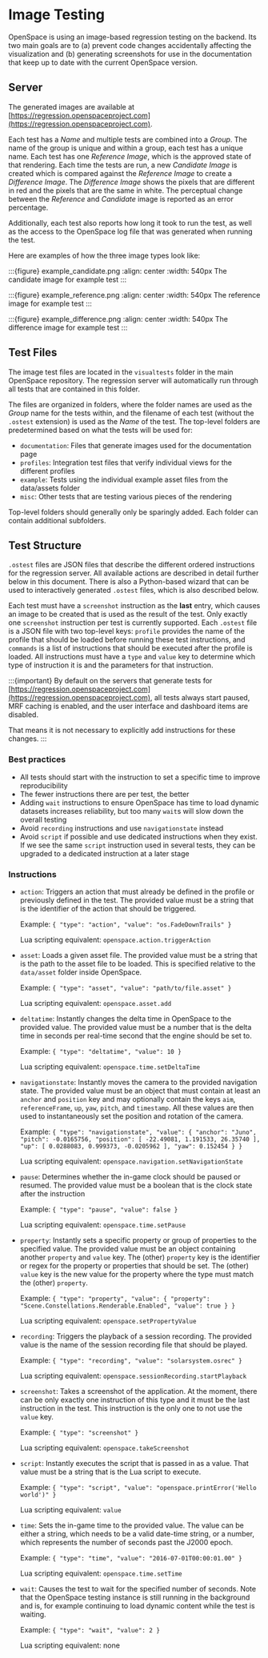 # Image Testing
OpenSpace is using an image-based regression testing on the backend. Its two main goals are to (a) prevent code changes accidentally affecting the visualization and (b) generating screenshots for use in the documentation that keep up to date with the current OpenSpace version.

## Server
The generated images are available at [https://regression.openspaceproject.com](https://regression.openspaceproject.com).

Each test has a _Name_ and multiple tests are combined into a _Group_. The name of the group is unique and within a group, each test has a unique name. Each test has one _Reference Image_, which is the approved state of that rendering. Each time the tests are run, a new _Candidate Image_ is created which is compared against the _Reference Image_ to create a _Difference Image_. The _Difference Image_ shows the pixels that are different in red and the pixels that are the same in white. The perceptual change between the _Reference_ and _Candidate_ image is reported as an error percentage.

Additionally, each test also reports how long it took to run the test, as well as the access to the OpenSpace log file that was generated when running the test.

Here are examples of how the three image types look like:

:::{figure} example_candidate.png
:align: center
:width: 540px
The candidate image for example test
:::

:::{figure} example_reference.png
:align: center
:width: 540px
The reference image for example test
:::

:::{figure} example_difference.png
:align: center
:width: 540px
The difference image for example test
:::

## Test Files
The image test files are located in the `visualtests` folder in the main OpenSpace repository. The regression server will automatically run through all tests that are contained in this folder.

The files are organized in folders, where the folder names are used as the _Group_ name for the tests within, and the filename of each test (without the `.ostest` extension) is used as the _Name_ of the test. The top-level folders are predetermined based on what the tests will be used for:

  - `documentation`: Files that generate images used for the documentation page
  - `profiles`: Integration test files that verify individual views for the different profiles
  - `example`: Tests using the individual example asset files from the data/assets folder
  - `misc`: Other tests that are testing various pieces of the rendering

Top-level folders should generally only be sparingly added. Each folder can contain additional subfolders.


## Test Structure
`.ostest` files are JSON files that describe the different ordered instructions for the regression server. All available actions are described in detail further below in this document. There is also a Python-based wizard that can be used to interactively generated `.ostest` files, which is also described below.

Each test must have a `screenshot` instruction as the **last** entry, which causes an image to be created that is used as the result of the test. Only exactly one `screenshot` instruction per test is currently supported. Each `.ostest` file is a JSON file with two top-level keys: `profile` provides the name of the profile that should be loaded before running these test instructions, and `commands` is a list of instructions that should be executed after the profile is loaded. All instructions must have a `type` and `value` key to determine which type of instruction it is and the parameters for that instruction.

:::{important}
By default on the servers that generate tests for [https://regression.openspaceproject.com](https://regression.openspaceproject.com), all tests always start paused, MRF caching is enabled, and the user interface and dashboard items are disabled.

That means it is not necessary to explicitly add instructions for these changes.
:::

### Best practices
  - All tests should start with the instruction to set a specific time to improve reproducibility
  - The fewer instructions there are per test, the better
  - Adding `wait` instructions to ensure OpenSpace has time to load dynamic datasets increases reliability, but too many `wait`s will slow down the overall testing
  - Avoid `recording` instructions and use `navigationstate` instead
  - Avoid `script` if possible and use dedicated instructions when they exist. If we see the same `script` instruction used in several tests, they can be upgraded to a dedicated instruction at a later stage

### Instructions
  - `action`: Triggers an action that must already be defined in the profile or previously defined in the test. The provided value must be a string that is the identifier of the action that should be triggered.

    Example: `{ "type": "action", "value": "os.FadeDownTrails" }`

    Lua scripting equivalent: `openspace.action.triggerAction`

  - `asset`: Loads a given asset file. The provided value must be a string that is the path to the asset file to be loaded. This is specified relative to the `data/asset` folder inside OpenSpace.

    Example: `{ "type": "asset", "value": "path/to/file.asset" }`

    Lua scripting equivalent: `openspace.asset.add`

  - `deltatime`: Instantly changes the delta time in OpenSpace to the provided value. The provided value must be a number that is the delta time in seconds per real-time second that the engine should be set to.

    Example: `{ "type": "deltatime", "value": 10 }`

    Lua scripting equivalent: `openspace.time.setDeltaTime`

  - `navigationstate`: Instantly moves the camera to the provided navigation state. The provided value must be an object that must contain at least an `anchor` and `position` key and may optionally contain the keys `aim`, `referenceFrame`, `up`, `yaw`, `pitch`, and `timestamp`. All these values are then used to instantaneously set the position and rotation of the camera.

    Example: `{ "type": "navigationstate", "value": { "anchor": "Juno", "pitch": -0.0165756, "position": [ -22.49081, 1.191533, 26.35740 ], "up": [ 0.0288083, 0.999373, -0.0205962 ], "yaw": 0.152454 } }`

    Lua scripting equivalent: `openspace.navigation.setNavigationState`

  - `pause`: Determines whether the in-game clock should be paused or resumed. The provided value must be a boolean that is the clock state after the instruction

    Example: `{ "type": "pause", "value": false }`

    Lua scripting equivalent: `openspace.time.setPause`

  - `property`: Instantly sets a specific property or group of properties to the specified value. The provided value must be an object containing another `property` and `value` key. The (other) `property` key is the identifier or regex for the property or properties that should be set. The (other) `value` key is the new value for the property where the type must match the (other) `property`.

    Example: `{ "type": "property", "value": { "property": "Scene.Constellations.Renderable.Enabled", "value": true } }`

    Lua scripting equivalent: `openspace.setPropertyValue`

  - `recording`: Triggers the playback of a session recording. The provided value is the name of the session recording file that should be played.

    Example: `{ "type": "recording", "value": "solarsystem.osrec" }`

    Lua scripting equivalent: `openspace.sessionRecording.startPlayback`

  - `screenshot`: Takes a screenshot of the application. At the moment, there can be only exactly one instruction of this type and it must be the last instruction in the test. This instruction is the only one to not use the `value` key.

    Example: `{ "type": "screenshot" }`

    Lua scripting equivalent: `openspace.takeScreenshot`

  - `script`: Instantly executes the script that is passed in as a value. That value must be a string that is the Lua script to execute.

    Example: `{ "type": "script", "value": "openspace.printError('Hello world')" }`

    Lua scripting equivalent: `value`

  - `time`: Sets the in-game time to the provided value. The value can be either a string, which needs to be a valid date-time string, or a number, which represents the number of seconds past the J2000 epoch.

    Example: `{ "type": "time", "value": "2016-07-01T00:00:01.00" }`

    Lua scripting equivalent: `openspace.time.setTime`

  - `wait`: Causes the test to wait for the specified number of seconds. Note that the OpenSpace testing instance is still running in the background and is, for example continuing to load dynamic content while the test is waiting.

    Example: `{ "type": "wait", "value": 2 }`

    Lua scripting equivalent: none

